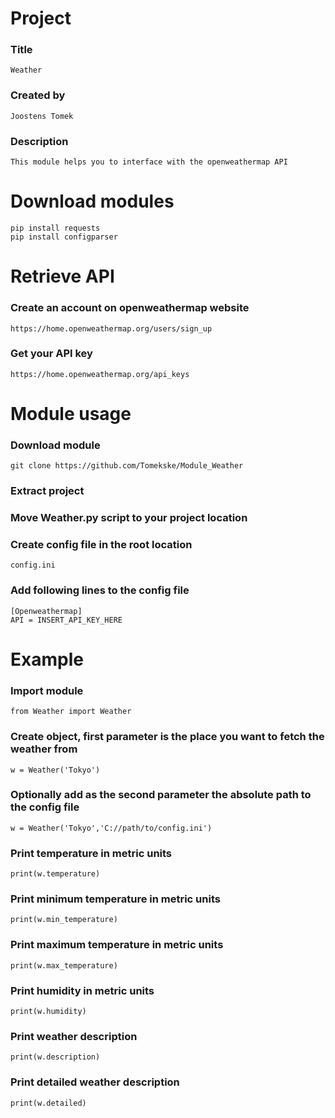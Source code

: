# Project 
### Title
	Weather
### Created by
	Joostens Tomek
### Description
	This module helps you to interface with the openweathermap API

# Download modules
	pip install requests
	pip install configparser

# Retrieve API
### Create an account on openweathermap website
	https://home.openweathermap.org/users/sign_up
### Get your API key
	https://home.openweathermap.org/api_keys

# Module usage
### Download module 
	git clone https://github.com/Tomekske/Module_Weather
### Extract project
### Move Weather.py script to your project location
### Create config file in the root location
	config.ini
### Add following lines to the config file
	[Openweathermap]
	API = INSERT_API_KEY_HERE

# Example
### Import module
	from Weather import Weather
### Create object, first parameter is the place you want to fetch the weather from
	w = Weather('Tokyo')
### Optionally add as the second parameter the absolute path to the config file
	w = Weather('Tokyo','C://path/to/config.ini')
### Print temperature in metric units
	print(w.temperature)
### Print minimum temperature in metric units
	print(w.min_temperature)
### Print maximum temperature in metric units
	print(w.max_temperature)
### Print humidity in metric units
	print(w.humidity)
### Print weather description
	print(w.description)
### Print detailed weather description
	print(w.detailed)


